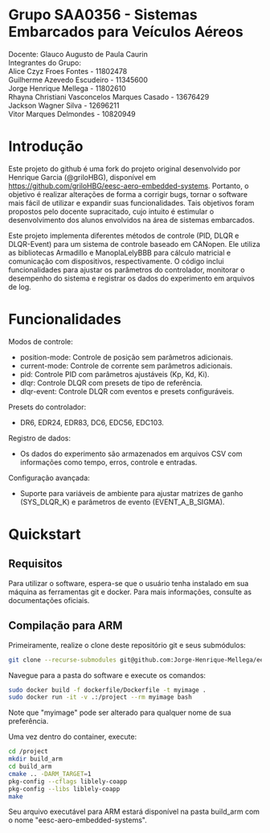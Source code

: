 # Grupo SAA0356 - Sistemas Embarcados para Veículos Aéreos

Docente: Glauco Augusto de Paula Caurin
<br>
Integrantes do Grupo:<br>
                      Alice Czyz Froes Fontes - 11802478 <br>
                      Guilherme Azevedo Escudeiro - 11345600 <br>
                      Jorge Henrique Mellega - 11802610 <br>
                      Rhayna Christiani Vasconcelos Marques Casado - 13676429 <br>
                      Jackson Wagner Silva - 12696211 <br>
                      Vitor Marques Delmondes - 10820949 <br>

# Introdução
Este projeto do github é uma fork do projeto original desenvolvido por Henrique Garcia (@griloHBG), disponível em https://github.com/griloHBG/eesc-aero-embedded-systems. Portanto, o objetivo é realizar alterações de forma a corrigir bugs, tornar o software mais fácil de utilizar e expandir suas funcionalidades. Tais objetivos foram propostos pelo docente supracitado, cujo intuito é estimular o desenvolvimento dos alunos envolvidos na área de sistemas embarcados.

Este projeto implementa diferentes métodos de controle (PID, DLQR e DLQR-Event) para um sistema de controle baseado em CANopen. Ele utiliza as bibliotecas Armadillo e ManoplaLelyBBB para cálculo matricial e comunicação com dispositivos, respectivamente. O código inclui funcionalidades para ajustar os parâmetros do controlador, monitorar o desempenho do sistema e registrar os dados do experimento em arquivos de log.

# Funcionalidades
Modos de controle:

+ position-mode: Controle de posição sem parâmetros adicionais.
+ current-mode: Controle de corrente sem parâmetros adicionais.
+ pid: Controle PID com parâmetros ajustáveis (Kp, Kd, Ki).
+ dlqr: Controle DLQR com presets de tipo de referência.
+ dlqr-event: Controle DLQR com eventos e presets configuráveis.

Presets do controlador:

+ DR6, EDR24, EDR83, DC6, EDC56, EDC103.

Registro de dados:

+ Os dados do experimento são armazenados em arquivos CSV com informações como tempo, erros, controle e entradas.

Configuração avançada:

+ Suporte para variáveis de ambiente para ajustar matrizes de ganho (SYS_DLQR_K) e parâmetros de evento (EVENT_A_B_SIGMA).

# Quickstart

## Requisitos
Para utilizar o software, espera-se que o usuário tenha instalado em sua máquina as ferramentas git e docker. Para mais informações, consulte as documentações oficiais.

## Compilação para ARM
Primeiramente, realize o clone deste repositório git e seus submódulos:

```bash
git clone --recurse-submodules git@github.com:Jorge-Henrique-Mellega/eesc-aero-embedded-systems-grupoMK.git
```

Navegue para a pasta do software e execute os comandos:

```bash
sudo docker build -f dockerfile/Dockerfile -t myimage .
sudo docker run -it -v .:/project --rm myimage bash
```

Note que "myimage" pode ser alterado para qualquer nome de sua preferência.

Uma vez dentro do container, execute:

```bash 
cd /project
mkdir build_arm
cd build_arm
cmake .. -DARM_TARGET=1
pkg-config --cflags liblely-coapp
pkg-config --libs liblely-coapp
make
```
Seu arquivo executável para ARM estará disponível na pasta build_arm com o nome "eesc-aero-embedded-systems".




